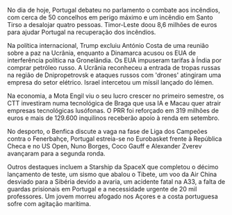 No dia de hoje, Portugal debateu no parlamento o combate aos incêndios, com cerca de 50 concelhos em perigo máximo e um incêndio em Santo Tirso a desalojar quatro pessoas. Timor-Leste doou 8,6 milhões de euros para ajudar Portugal na recuperação dos incêndios.

Na política internacional, Trump excluiu António Costa de uma reunião sobre a paz na Ucrânia, enquanto a Dinamarca acusou os EUA de interferência política na Gronelândia. Os EUA impuseram tarifas à Índia por comprar petróleo russo. A Ucrânia reconheceu a entrada de tropas russas na região de Dnipropetrovsk e ataques russos com 'drones' atingiram uma empresa do setor elétrico. Israel intercetou um míssil lançado do Iémen.

Na economia, a Mota Engil viu o seu lucro crescer no primeiro semestre, os CTT investiram numa tecnológica de Braga que usa IA e Macau quer atrair empresas tecnológicas lusófonas. O PRR foi reforçado em 319 milhões de euros e mais de 129.600 inquilinos receberão apoio à renda em setembro.

No desporto, o Benfica discute a vaga na fase de Liga dos Campeões contra o Fenerbahçe, Portugal estreia-se no Eurobasket frente à República Checa e no US Open, Nuno Borges, Coco Gauff e Alexander Zverev avançaram para a segunda ronda.

Outros destaques incluem a Starship da SpaceX que completou o décimo lançamento de teste, um sismo que abalou o Tibete, um voo da Air China desviado para a Sibéria devido a avaria, um acidente fatal na A33, a falta de guardas prisionais em Portugal e a necessidade urgente de 20 mil professores. Um jovem morreu afogado nos Açores e a costa portuguesa sofre com agitação marítima.